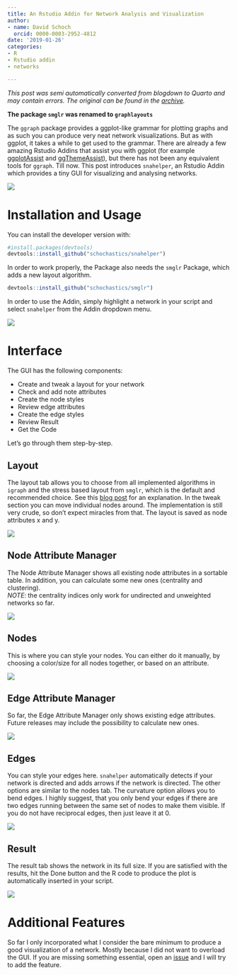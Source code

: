 ```yaml
---
title: An Rstudio Addin for Network Analysis and Visualization
author:
- name: David Schoch
  orcid: 0000-0003-2952-4812
date: '2019-01-26'
categories:
- R
- Rstudio addin
- networks

---
```




*This post was semi automatically converted from blogdown to Quarto and may contain errors. The original can be found in the [archive](http://archive.schochastics.net/post/an-rstudio-addin-for-network-analysis-and-visualization/).*

**The package `smglr` was renamed to `graphlayouts`**

The `ggraph` package provides a ggplot-like grammar for plotting graphs
and as such you can produce very neat network visualizations. But as
with ggplot, it takes a while to get used to the grammar. There are
already a few amazing Rstudio Addins that assist you with ggplot (for
example [ggplotAssist](https://github.com/cardiomoon/ggplotAssist) and
[ggThemeAssist](https://cran.r-project.org/web/packages/ggThemeAssist/index.html)),
but there has not been any equivalent tools for `ggraph`. Till now. This
post introduces `snahelper`, an Rstudio Addin which provides a tiny GUI
for visualizing and analysing networks.

![](example.png)

# Installation and Usage

You can install the developer version with:

``` r
#install.packages(devtools)
devtools::install_github("schochastics/snahelper")
```

In order to work properly, the Package also needs the `smglr` Package,
which adds a new layout algorithm.

``` r
devtools::install_github("schochastics/smglr")
```

In order to use the Addin, simply highlight a network in your script and
select `snahelper` from the Addin dropdown menu.

![](snahelper.gif)

# Interface

The GUI has the following components:

-   Create and tweak a layout for your network
-   Check and add note attributes
-   Create the node styles
-   Review edge attributes
-   Create the edge styles
-   Review Result
-   Get the Code

Let’s go through them step-by-step.

## Layout

The layout tab allows you to choose from all implemented algorithms in
`igraph` and the stress based layout from `smglr`, which is the default
and recommended choice. See this [blog
post](http://blog.schochastics.net/post/stress-based-graph-layouts/) for
an explanation. In the tweak section you can move individual nodes
around. The implementation is still very crude, so don’t expect miracles
from that. The layout is saved as node attributes x and y.

![](layout.png)

## Node Attribute Manager

The Node Attribute Manager shows all existing node attributes in a
sortable table. In addition, you can calculate some new ones (centrality
and clustering).  
*NOTE*: the centrality indices only work for undirected and unweighted
networks so far.

![](NattributeMan.png)

## Nodes

This is where you can style your nodes. You can either do it manually,
by choosing a color/size for all nodes together, or based on an
attribute.

![](nodes.png)

## Edge Attribute Manager

So far, the Edge Attribute Manager only shows existing edge attributes.
Future releases may include the possibility to calculate new ones.

![](EattributeMan.png)

## Edges

You can style your edges here. `snahelper` automatically detects if your
network is directed and adds arrows if the network is directed. The
other options are similar to the nodes tab. The curvature option allows
you to bend edges. I highly suggest, that you only bend your edges if
there are two edges running between the same set of nodes to make them
visible. If you do not have reciprocal edges, then just leave it at 0.

![](edges.png)

## Result

The result tab shows the network in its full size. If you are satisfied
with the results, hit the Done button and the R code to produce the plot
is automatically inserted in your script.

![](result.png)

# Additional Features

So far I only incorporated what I consider the bare minimum to produce a
good visualization of a network. Mostly because I did not want to
overload the GUI. If you are missing something essential, open an
[issue](https://github.com/schochastics/snahelper/issues) and I will try
to add the feature.

